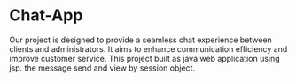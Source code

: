 # Chat-App
Our project is designed to provide a seamless chat experience between clients and administrators. It aims to enhance communication efficiency and improve customer service.  This project built as java web application using jsp. the message send and view by session object.

